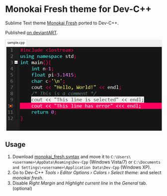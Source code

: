 # Monokai Fresh theme for Dev-C++

Sublime Text theme [Monokai Fresh](http://colorsublime.com/theme/monokai_fresh) ported to Dev-C++.

Published [on deviantART](http://sspathare97.deviantart.com/art/Monokai-Fresh-Theme-For-Dev-c-673643569).

![Screenshot](screenshot.png)

## Usage

1. Download [monokai_fresh.syntax](https://raw.githubusercontent.com/sspathare97/devcpp-monokai_fresh/master/monokai_fresh.syntax) and move it to 
`C:\Users\<username>\AppData\Roaming\Dev-Cpp` (Windows Vista/7) or 
`C:\Documents and Settings\<username>\Application Data\Dev-Cpp` (Windows XP).
2. Go to Dev-C++ _Tools › Editor Options › Colors › Select theme:_ and select _monokai fresh_.
3. Disable _Right Margin_ and _Highlight current line_ in the _General_ tab. (optional)